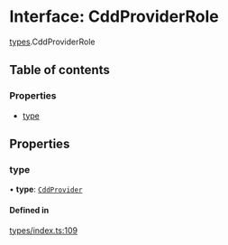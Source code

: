 # Interface: CddProviderRole

[types](../wiki/types).CddProviderRole

## Table of contents

### Properties

- [type](../wiki/types.CddProviderRole#type)

## Properties

### type

• **type**: [`CddProvider`](../wiki/types.RoleType#cddprovider)

#### Defined in

[types/index.ts:109](https://github.com/PolymeshAssociation/polymesh-sdk/blob/95e180d2/src/types/index.ts#L109)
